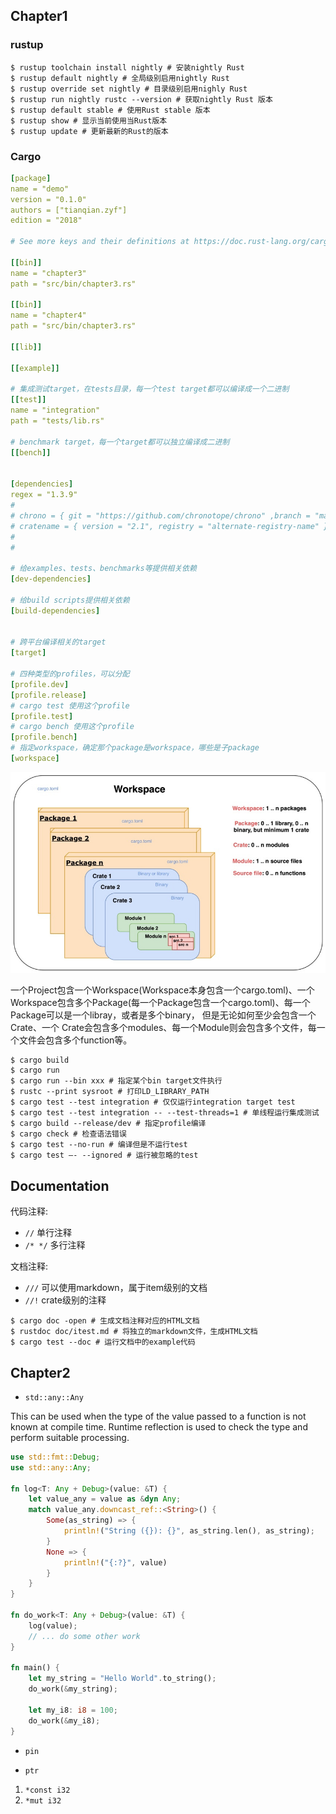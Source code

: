 ## Chapter1

### rustup

```shell
$ rustup toolchain install nightly # 安装nightly Rust
$ rustup default nightly # 全局级别启用nightly Rust
$ rustup override set nightly # 目录级别启用nighly Rust
$ rustup run nightly rustc --version # 获取nightly Rust 版本
$ rustup default stable # 使用Rust stable 版本
$ rustup show # 显示当前使用当Rust版本
$ rustup update # 更新最新的Rust的版本
```

### Cargo

```yaml
[package]
name = "demo"
version = "0.1.0"
authors = ["tianqian.zyf"]
edition = "2018"

# See more keys and their definitions at https://doc.rust-lang.org/cargo/reference/manifest.html

[[bin]]
name = "chapter3"
path = "src/bin/chapter3.rs"

[[bin]]
name = "chapter4"
path = "src/bin/chapter3.rs"

[[lib]]

[[example]]

# 集成测试target，在tests目录，每一个test target都可以编译成一个二进制
[[test]]
name = "integration"
path = "tests/lib.rs"

# benchmark target，每一个target都可以独立编译成二进制
[[bench]]


[dependencies]
regex = "1.3.9"
# 
# chrono = { git = "https://github.com/chronotope/chrono" ,branch = "master" }
# cratename = { version = "2.1", registry = "alternate-registry-name" }
#
#

# 给examples、tests、benchmarks等提供相关依赖
[dev-dependencies]

# 给build scripts提供相关依赖
[build-dependencies]


# 跨平台编译相关的target
[target]

# 四种类型的profiles，可以分配
[profile.dev]
[profile.release]
# cargo test 使用这个profile
[profile.test]
# cargo bench 使用这个profile
[profile.bench]
# 指定workspace，确定那个package是workspace，哪些是子package
[workspace]

```

![cargo](../images/cargo.jpg)

一个Project包含一个Workspace(Workspace本身包含一个cargo.toml)、一个Workspace包含多个Package(每一个Package包含一个cargo.toml)、每一个Package可以是一个libray，或者是多个binary，
但是无论如何至少会包含一个Crate、一个 Crate会包含多个modules、每一个Module则会包含多个文件，每一个文件会包含多个function等。


```shell
$ cargo build
$ cargo run
$ cargo run --bin xxx # 指定某个bin target文件执行
$ rustc --print sysroot # 打印LD_LIBRARY_PATH
$ cargo test --test integration # 仅仅运行integration target test
$ cargo test --test integration -- --test-threads=1 # 单线程运行集成测试
$ cargo build --release/dev # 指定profile编译
$ cargo check # 检查语法错误
$ cargo test --no-run # 编译但是不运行test
$ cargo test —- --ignored # 运行被忽略的test
```

## Documentation


代码注释:

* `//` 单行注释
* `/* */` 多行注释

文档注释:

* `///` 可以使用markdown，属于item级别的文档
* `//!` crate级别的注释

```shell
$ cargo doc -open # 生成文档注释对应的HTML文档
$ rustdoc doc/itest.md # 将独立的markdown文件，生成HTML文档
$ cargo test --doc # 运行文档中的example代码
```


## Chapter2

* `std::any::Any`

This can be used when the type of the value passed to a function is not known at compile time. Runtime reflection is used to check the type and perform suitable processing.

```rust
use std::fmt::Debug;
use std::any::Any;

fn log<T: Any + Debug>(value: &T) {
    let value_any = value as &dyn Any;
    match value_any.downcast_ref::<String>() {
        Some(as_string) => {
            println!("String ({}): {}", as_string.len(), as_string);
        }
        None => {
            println!("{:?}", value)
        }
    }
}

fn do_work<T: Any + Debug>(value: &T) {
    log(value);
    // ... do some other work
}

fn main() {
    let my_string = "Hello World".to_string();
    do_work(&my_string);

    let my_i8: i8 = 100;
    do_work(&my_i8);
}
```

* `pin`


* `ptr`

1. `*const i32`
2. `*mut i32`